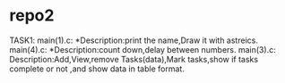 # repo2
TASK1:
main(1).c:
*Description:print the name,Draw it with astreics.
main(4).c:
*Description:count down,delay between numbers.
main(3).c:
 Description:Add,View,remove Tasks(data),Mark tasks,show if tasks complete or not
  ,and show data in table format.
